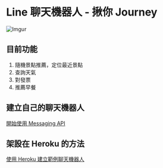 # Line 聊天機器人 - 揪你 Journey

![Imgur](https://i.imgur.com/RY03a1K.png)


## 目前功能

1. 隨機景點推薦，定位最近景點
2. 查詢天氣
3. 對發票
4. 推薦早餐

## 建立自己的聊天機器人
[開始使用 Messaging API]("https://developers.line.biz/zh-hant/docs/messaging-api/getting-started/#%E5%BB%BA%E7%AB%8B-channel")


## 架設在 Heroku 的方法

[使用 Heroku 建立範例聊天機器人]("https://developers.line.biz/zh-hant/docs/messaging-api/building-sample-bot-with-heroku/#%E9%96%8B%E5%A7%8B%E4%B9%8B%E5%89%8D")

